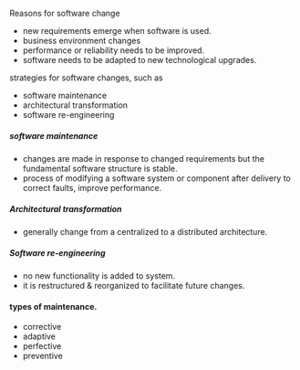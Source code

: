 
Reasons for software change
- new requirements emerge when software is used. 
- business environment changes
- performance or reliability needs to be improved. 
- software needs to be adapted to new technological upgrades. 

strategies for software changes, such as 
- software maintenance 
- architectural transformation
- software re-engineering 

##### software maintenance 
- changes are made in response to changed requirements but the fundamental software structure is stable. 
- process of modifying a software system or component after delivery to correct faults, improve performance. 

##### Architectural transformation 
- generally change from a centralized to a distributed architecture. 

##### Software re-engineering 
- no new functionality is added to system. 
- it is restructured & reorganized to facilitate future changes. 

#### types of maintenance. 
- corrective
- adaptive
- perfective
- preventive 

